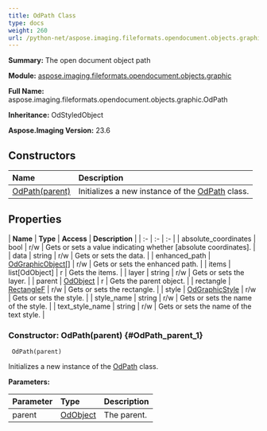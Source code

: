 ```yaml
---
title: OdPath Class
type: docs
weight: 260
url: /python-net/aspose.imaging.fileformats.opendocument.objects.graphic/odpath/
---
```


**Summary:** The open document object path

**Module:** [aspose.imaging.fileformats.opendocument.objects.graphic](/imaging/python-net/aspose.imaging.fileformats.opendocument.objects.graphic/)

**Full Name:** aspose.imaging.fileformats.opendocument.objects.graphic.OdPath

**Inheritance:** OdStyledObject

**Aspose.Imaging Version:** 23.6

## **Constructors**
| **Name** | **Description** |
| :- | :- |
| [OdPath(parent)](#OdPath_parent_1) | Initializes a new instance of the [OdPath](/imaging/python-net/aspose.imaging.fileformats.opendocument.objects.graphic/odpath/) class. |
## **Properties**
| **Name** | **Type** | **Access** | **Description** |
| :- | :- | :- |
| absolute_coordinates | bool | r/w | Gets or sets a value indicating whether [absolute coordinates]. |
| data | string | r/w | Gets or sets the data. |
| enhanced_path | [OdGraphicObject[]](/imaging/python-net/aspose.imaging.fileformats.opendocument.objects.graphic/odgraphicobject) | r/w | Gets or sets the enhanced path. |
| items | list[OdObject] | r | Gets the items. |
| layer | string | r/w | Gets or sets the layer. |
| parent | [OdObject](/imaging/python-net/aspose.imaging.fileformats.opendocument/odobject) | r | Gets the parent object. |
| rectangle | [RectangleF](/imaging/python-net/aspose.imaging/rectanglef) | r/w | Gets or sets the rectangle. |
| style | [OdGraphicStyle](/imaging/python-net/aspose.imaging.fileformats.opendocument.objects/odgraphicstyle) | r/w | Gets or sets the style. |
| style_name | string | r/w | Gets or sets the name of the style. |
| text_style_name | string | r/w | Gets or sets the name of the text style. |


### Constructor: OdPath(parent) {#OdPath_parent_1}


```
 OdPath(parent) 
```

Initializes a new instance of the [OdPath](/imaging/python-net/aspose.imaging.fileformats.opendocument.objects.graphic/odpath/) class.

**Parameters:**

| Parameter | Type | Description |
| :- | :- | :- |
| parent | [OdObject](/imaging/python-net/aspose.imaging.fileformats.opendocument/odobject) | The parent. |

